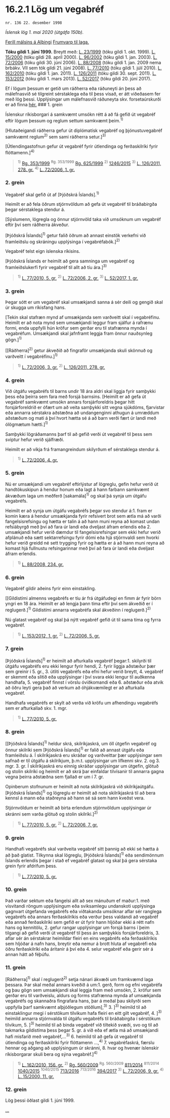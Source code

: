 # 16.2.1 Lög um vegabréf

`nr. 136 22. desember 1998`

_Íslensk lög 1. maí 2020 (útgáfa 150b)._

[Ferill málsins á Alþingi](https://www.althingi.is/thingstorf/thingmalalistar-eftir-thingum/ferill/?ltg=123&mnr=231)
[Frumvarp til laga.](https://www.althingi.is/altext/123/s/0258.html)

**Tóku gildi 1. júní 1999.**
Breytt með:
[L. 23/1999](https://althingi.is/altext/stjt/1999.023.html) (tóku gildi 1. okt. 1999).
[L. 15/2000](https://althingi.is/altext/stjt/2000.015.html) (tóku gildi 28. apríl 2000).
[L. 96/2002](https://althingi.is/altext/stjt/2002.096.html) (tóku gildi 1. jan. 2003).
[L. 72/2006](https://althingi.is/altext/stjt/2006.072.html) (tóku gildi 30. júní 2006).
[L. 88/2008](https://althingi.is/altext/stjt/2008.088.html) (tóku gildi 1. jan. 2009 nema brbákv. VII sem tók gildi 21. júní 2008).
[L. 77/2010](https://althingi.is/altext/stjt/2010.077.html) (tóku gildi 1. júlí 2010).
[L. 162/2010](https://althingi.is/altext/stjt/2010.162.html) (tóku gildi 1. jan. 2011).
[L. 126/2011](https://althingi.is/altext/stjt/2011.126.html) (tóku gildi 30. sept. 2011).
[L. 153/2012](https://althingi.is/altext/stjt/2012.153.html) (tóku gildi 1. mars 2013).
[L. 52/2017](https://althingi.is/altext/stjt/2017.052.html) (tóku gildi 20. júní 2017).

Ef í lögum þessum er getið um ráðherra eða ráðuneyti án þess að málefnasvið sé tilgreint sérstaklega eða til þess vísað, er átt viðeðasem fer með lög þessi. Upplýsingar um málefnasvið ráðuneyta skv. forsetaúrskurði er að finna [hér.](2018119.md) ### 1. grein

Íslenskur ríkisborgari á samkvæmt umsókn rétt á að fá gefið út vegabréf eftir lögum þessum og reglum settum samkvæmt þeim.<sup>1)</sup> 

[Hlutaðeigandi ráðherra gefur út diplómatísk vegabréf og þjónustuvegabréf samkvæmt reglum<sup>2)</sup> sem sami ráðherra setur.]<sup>3)</sup> 

[Útlendingastofnun gefur út vegabréf fyrir útlendinga og ferðaskilríki fyrir flóttamenn.]<sup>4)</sup> 

> <sup>1)</sup> [Rg. 353/1999](https://althingi.ishttps://www.reglugerd.is/reglugerdir/allar/nr/353-1999) <sup>Rg. 353/1999</sup> [Rg. 625/1999](https://althingi.ishttps://www.reglugerd.is/reglugerdir/allar/nr/625-1999) <sup>2)</sup> [1246/2015](https://althingi.ishttps://www.reglugerd.is/reglugerdir/allar/nr/1246-2015) <sup>3)</sup> [L. 126/2011, 278. gr.](https://althingi.is/altext/stjt/2011.126.html) <sup>4)</sup> [L. 72/2006, 1. gr.](https://althingi.is/altext/stjt/2006.072.html)

### 2. grein

Vegabréf skal gefið út af [Þjóðskrá Íslands].<sup>1)</sup> 

Heimilt er að fela öðrum stjórnvöldum að gefa út vegabréf til bráðabirgða þegar sérstaklega stendur á.

[Sýslumenn, lögregla og önnur stjórnvöld taka við umsóknum um vegabréf eftir því sem ráðherra ákveður.

[Þjóðskrá Íslands]<sup>1)</sup> getur falið öðrum að annast einstök verkefni við framleiðslu og skráningu upplýsinga í vegabréfabók.]<sup>2)</sup> 

Vegabréf telst eign íslenska ríkisins.

[Þjóðskrá Íslands er heimilt að gera samninga um vegabréf og framleiðslukerfi fyrir vegabréf til allt að tíu ára.]<sup>3)</sup> 

> <sup>1)</sup> [L. 77/2010, 5. gr.](https://althingi.is/altext/stjt/2010.077.html) <sup>2)</sup> [L. 72/2006, 2. gr.](https://althingi.is/altext/stjt/2006.072.html) <sup>3)</sup> [L. 52/2017, 1. gr.](https://althingi.is/altext/stjt/2017.052.html)

### 3. grein

Þegar sótt er um vegabréf skal umsækjandi sanna á sér deili og gengið skal úr skugga um ríkisfang hans.

[Tekin skal stafræn mynd af umsækjanda sem varðveitt skal í vegabréfinu. Heimilt er að nota mynd sem umsækjandi leggur fram sjálfur á rafrænu formi, enda uppfylli hún kröfur sem gerðar eru til stafrænna mynda í vegabréfum. Umsækjandi skal jafnframt leggja fram önnur nauðsynleg gögn.]<sup>1)</sup> 

[[Ráðherra]<sup>2)</sup> getur ákveðið að fingraför umsækjanda skuli skönnuð og varðveitt í vegabréfinu.]<sup>1)</sup> 

> <sup>1)</sup> [L. 72/2006, 3. gr.](https://althingi.is/altext/stjt/2006.072.html) <sup>2)</sup> [L. 126/2011, 278. gr.](https://althingi.is/altext/stjt/2011.126.html)

### 4. grein

Við útgáfu vegabréfs til barns undir 18 ára aldri skal liggja fyrir samþykki þess eða þeirra sem fara með forsjá barnsins. [Heimilt er að gefa út vegabréf samkvæmt umsókn annars forsjárforeldris þegar hitt forsjárforeldrið er ófært um að veita samþykki sitt vegna sjúkdóms, fjarvistar eða annarra sérstakra aðstæðna að undangenginni athugun á umræddum aðstæðum og mati á því hvort hætta sé á að barn verði fært úr landi með ólögmætum hætti.]<sup>1)</sup> 

Samþykki lögráðamanns þarf til að gefið verði út vegabréf til þess sem sviptur hefur verið sjálfræði.

Heimilt er að víkja frá framangreindum skilyrðum ef sérstaklega stendur á.

> <sup>1)</sup> [L. 72/2006, 4. gr.](https://althingi.is/altext/stjt/2006.072.html)

### 5. grein

Nú er umsækjandi um vegabréf eftirlýstur af lögreglu, gefin hefur verið út handtökuskipun á hendur honum eða lagt á hann farbann samkvæmt ákvæðum laga um meðferð [sakamála]<sup>1)</sup> og skal þá synja um útgáfu vegabréfs.

Heimilt er að synja um útgáfu vegabréfs þegar svo stendur á:1. fram er komin kæra á hendur umsækjanda fyrir refsivert brot sem ætla má að varði fangelsisrefsingu og hætta er talin á að hann muni reyna að komast undan refsiábyrgð með því að fara úr landi eða dveljast áfram erlendis eða
2. umsækjandi hefur verið dæmdur til fangelsisrefsingar sem ekki hefur verið afplánuð eða sætt sektarrefsingu fyrir dómi eða hjá stjórnvaldi sem hvorki hefur verið greidd né sett trygging fyrir og hætta er á að hann muni reyna að komast hjá fullnustu refsingarinnar með því að fara úr landi eða dveljast áfram erlendis.

> <sup>1)</sup> [L. 88/2008, 234. gr.](https://althingi.is/altext/stjt/2008.088.html#G234)

### 6. grein

Vegabréf gildir aðeins fyrir einn einstakling.

[[Gildistími almenns vegabréfs er tíu ár frá útgáfudegi en fimm ár fyrir börn yngri en 18 ára. Heimilt er að lengja þann tíma eftir því sem ákveðið er í reglugerð.]<sup>1)</sup> Gildistími annarra vegabréfa skal ákveðinn í reglugerð.]<sup>2)</sup> 

Nú glatast vegabréf og skal þá nýtt vegabréf gefið út til sama tíma og fyrra vegabréf.

> <sup>1)</sup> [L. 153/2012, 1. gr.](https://althingi.is/altext/stjt/2012.153.html) <sup>2)</sup> [L. 72/2006, 5. gr.](https://althingi.is/altext/stjt/2006.072.html)

### 7. grein

[Þjóðskrá Íslands]<sup>1)</sup> er heimilt að afturkalla vegabréf þegar:1. skilyrði til útgáfu vegabréfs eru ekki lengur fyrir hendi,
2. fyrir liggja aðstæður þær sem greinir í 5. gr.,
3. útliti vegabréfs eða efni hefur verið breytt,
4. vegabréf er skemmt eða slitið eða upplýsingar í því svara ekki lengur til auðkenna handhafa,
5. vegabréf finnst í vörslu óviðkomandi eða
6. aðstæður eða atvik að öðru leyti gera það að verkum að óhjákvæmilegt er að afturkalla vegabréf.

Handhafa vegabréfs er skylt að verða við kröfu um afhendingu vegabréfs sem er afturkallað skv. 1. mgr.

> <sup>1)</sup> [L. 77/2010, 5. gr.](https://althingi.is/altext/stjt/2010.077.html)

### 8. grein

[[Þjóðskrá Íslands]<sup>1)</sup> heldur skrá, skilríkjaskrá, um öll útgefin vegabréf og önnur skilríki sem [Þjóðskrá Íslands]<sup>1)</sup> er falið að annast útgáfu eða framleiðslu á. Í skilríkjaskrá eru skráðar og varðveittar þær upplýsingar sem safnað er til útgáfu á skilríkjum, þ.m.t. upplýsingar um lífkenni skv. 2. og 3. mgr. 3. gr. Í skilríkjaskrá eru einnig skráðar upplýsingar um útgefin, glötuð og stolin skilríki og heimilt er að skrá þar einfaldar tilvísanir til annarra gagna vegna þeirra aðstæðna sem fjallað er um í 7. gr.

Opinberum stofnunum er heimilt að nota skilríkjaskrá við skilríkjaútgáfu. [Þjóðskrá Íslands]<sup>1)</sup> og lögreglu er heimilt að nota skilríkjaskrá til að bera kennsl á mann eða staðreyna að hann sé sá sem hann kveðst vera.

Stjórnvöldum er heimilt að birta erlendum stjórnvöldum upplýsingar úr skránni sem varða glötuð og stolin skilríki.]<sup>2)</sup> 

> <sup>1)</sup> [L. 77/2010, 5. gr.](https://althingi.is/altext/stjt/2010.077.html) <sup>2)</sup> [L. 72/2006, 7. gr.](https://althingi.is/altext/stjt/2006.072.html)

### 9. grein

Handhafi vegabréfs skal varðveita vegabréf sitt þannig að ekki sé hætta á að það glatist. Tilkynna skal lögreglu, [Þjóðskrá Íslands]<sup>1)</sup> eða sendimönnum Íslands erlendis þegar í stað ef vegabréf glatast og skal þá gera sérstaka grein fyrir afdrifum þess.

> <sup>1)</sup> [L. 77/2010, 5. gr.](https://althingi.is/altext/stjt/2010.077.html)

### 10. grein

Það varðar sektum eða fangelsi allt að sex mánuðum ef maður:1. með vísvitandi röngum upplýsingum eða sviksamlegu undanskoti upplýsinga gagnvart útgefanda vegabréfs eða viðtakanda umsóknar aflar sér ranglega vegabréfs eða annars ferðaskilríkis eða verður þess valdandi að vegabréf eða annað ferðaskilríki sem gefið er út fyrir hann hljóðar ekki á rétt nafn hans og kennitölu,
2. gefur rangar upplýsingar um forsjá barns í þeim tilgangi að gefið verði út vegabréf til þess án samþykkis forsjárforeldris,
3. aflar sér án sérstakrar heimildar fleiri en eins vegabréfs eða ferðaskilríkis sem hljóðar á nafn hans, breytir eða nemur á brott hluta af vegabréfi eða öðru ferðaskilríki eða áritanir á því eða
4. selur vegabréf eða gerir sér á annan hátt að féþúfu.

### 11. grein

[Ráðherra]<sup>1)</sup> skal í reglugerð<sup>2)</sup> setja nánari ákvæði um framkvæmd laga þessara. Þar skal meðal annars kveðið á um:1. gerð, form og efni vegabréfa og þau gögn sem umsækjandi skal leggja fram með umsókn,
2. kröfur sem gerðar eru til varðveislu, aldurs og forms stafrænna mynda af umsækjanda vegabréfs og skannaðra fingrafara hans, þar á meðal þau skilyrði sem uppfylla þarf samkvæmt alþjóðlegum stöðlum],<sup>3)</sup> 
3. ]<sup>3)</sup> heimild til að einstaklingur megi í sérstökum tilvikum hafa fleiri en eitt gilt vegabréf,
4. ]<sup>3)</sup> heimild annarra stjórnvalda til útgáfu vegabréfs til bráðabirgða í sérstökum tilvikum,
5. ]<sup>3)</sup> heimild til að binda vegabréf við tiltekið svæði, svo og til að takmarka gildistíma þess þegar 5. gr. á við eða ef ætla má að umsækjandi hafi misfarið með vegabréf,…<sup>3)</sup> 
6. heimild til að gefa út vegabréf til útlendinga og ferðaskilríki fyrir flóttamenn …,<sup>4)</sup> 
7. vegabréfaskrá, færslu hennar og aðgang að upplýsingum úr skránni,
8. hvar og hvenær íslenskir ríkisborgarar skuli bera og sýna vegabréf.]<sup>4)</sup> 

> <sup>1)</sup> [L. 162/2010, 156. gr.](https://althingi.is/altext/stjt/2010.162.html) <sup>2)</sup> [Rg. 560/2009](https://althingi.ishttps://www.reglugerd.is/reglugerdir/allar/nr/560-2009) <sup>Rg. 560/2009</sup> [811/2014](https://althingi.ishttps://www.reglugerd.is/reglugerdir/allar/nr/811-2014) <sup>811/2014</sup> [1040/2015](https://althingi.ishttps://www.reglugerd.is/reglugerdir/allar/nr/1040-2015) <sup>1040/2015</sup> [713/2016](https://althingi.ishttps://www.reglugerd.is/reglugerdir/allar/nr/713-2016) <sup>713/2016</sup> [394/2017](https://althingi.ishttps://www.reglugerd.is/reglugerdir/allar/nr/394-2017) <sup>3)</sup> [L. 72/2006, 9. gr.](https://althingi.is/altext/stjt/2006.072.html) <sup>4)</sup> [L. 15/2000, 11. gr.](https://althingi.is/altext/stjt/2000.015.html)

### 12. grein

Lög þessi öðlast gildi 1. júní 1999.

[…](https://www.althingi.is/lagasafn/leidbeiningar/)
